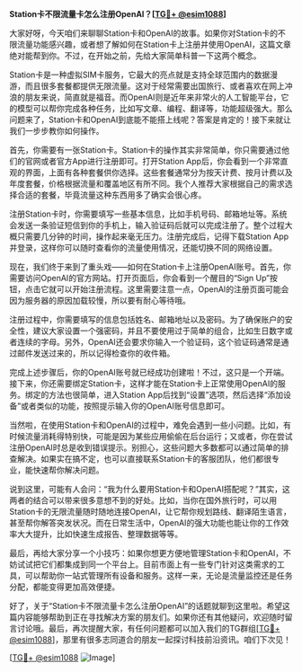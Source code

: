 **Station卡不限流量卡怎么注册OpenAI？[[TG💪+ @esim1088](https://t.me/s/esim1088)]**

大家好呀，今天咱们来聊聊Station卡和OpenAI的故事。如果你对Station卡的不限流量功能感兴趣，或者想了解如何在Station卡上注册并使用OpenAI，这篇文章绝对能帮到你。不过，在开始之前，先给大家简单科普一下这两个概念。

Station卡是一种虚拟SIM卡服务，它最大的亮点就是支持全球范围内的数据漫游，而且很多套餐都提供无限流量。这对于经常需要出国旅行、或者喜欢在网上冲浪的朋友来说，简直就是福音。而OpenAI则是近年来非常火的人工智能平台，它的模型可以帮你完成各种任务，比如写文章、编程、翻译等，功能超级强大。那么问题来了，Station卡和OpenAI到底能不能搭上线呢？答案是肯定的！接下来就让我们一步步教你如何操作。

首先，你需要有一张Station卡。Station卡的操作其实非常简单，你只需要通过他们的官网或者官方App进行注册即可。打开Station App后，你会看到一个非常直观的界面，上面有各种套餐供你选择。这些套餐通常分为按天计费、按月计费以及年度套餐，价格根据流量和覆盖地区有所不同。我个人推荐大家根据自己的需求选择合适的套餐，毕竟流量这种东西用多了确实会很心疼。

注册Station卡时，你需要填写一些基本信息，比如手机号码、邮箱地址等。系统会发送一条验证短信到你的手机上，输入验证码后就可以完成注册了。整个过程大概只需要几分钟的时间，操作起来毫无压力。注册完成后，记得下载Station App并登录，这样你可以随时查看你的流量使用情况，还能切换不同的网络设置。

现在，我们终于来到了重头戏——如何在Station卡上注册OpenAI账号。首先，你需要访问OpenAI的官方网站。打开页面后，你会看到一个醒目的“Sign Up”按钮，点击它就可以开始注册流程。这里需要注意一点，OpenAI的注册页面可能会因为服务器的原因加载较慢，所以要有耐心等待哦。

注册过程中，你需要填写的信息包括姓名、邮箱地址以及密码。为了确保账户的安全性，建议大家设置一个强密码，并且不要使用过于简单的组合，比如生日数字或者连续的字母。另外，OpenAI还会要求你输入一个验证码，这个验证码通常是通过邮件发送过来的，所以记得检查你的收件箱。

完成上述步骤后，你的OpenAI账号就已经成功创建啦！不过，这只是一个开端。接下来，你还需要绑定Station卡，这样才能在Station卡上正常使用OpenAI的服务。绑定的方法也很简单，进入Station App后找到“设置”选项，然后选择“添加设备”或者类似的功能，按照提示输入你的OpenAI账号信息即可。

当然啦，在使用Station卡和OpenAI的过程中，难免会遇到一些小问题。比如，有时候流量消耗得特别快，可能是因为某些应用偷偷在后台运行；又或者，你在尝试注册OpenAI时总是收到错误提示。别担心，这些问题大多数都可以通过简单的排查解决。如果实在搞不定，也可以直接联系Station卡的客服团队，他们都很专业，能快速帮你解决问题。

说到这里，可能有人会问：“我为什么要用Station卡和OpenAI搭配呢？”其实，这两者的结合可以带来很多意想不到的好处。比如，当你在国外旅行时，可以用Station卡的无限流量随时随地连接OpenAI，让它帮你规划路线、翻译陌生语言，甚至帮你解答突发状况。而在日常生活中，OpenAI的强大功能也能让你的工作效率大大提升，比如快速生成报告、整理数据等等。

最后，再给大家分享一个小技巧：如果你想更方便地管理Station卡和OpenAI，不妨试试把它们都集成到同一个平台上。目前市面上有一些专门针对这类需求的工具，可以帮助你一站式管理所有设备和服务。这样一来，无论是流量监控还是任务分配，都能变得更加高效便捷。

好了，关于“Station卡不限流量卡怎么注册OpenAI”的话题就聊到这里啦。希望这篇内容能够帮助到正在寻找解决方案的朋友们。如果你还有其他疑问，欢迎随时留言讨论哦。最后，再次提醒大家，有任何问题都可以加入我们的TG群组[[TG💪+ @esim1088](https://t.me/s/esim1088)]，那里有很多志同道合的朋友一起探讨科技前沿资讯。咱们下次见！

[[TG💪+ @esim1088](https://t.me/s/esim1088) ![Image](https://i.postimg.cc/4NQfJmqS/Snipaste-2025-05-13-00-14-12.png)]